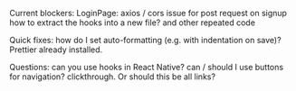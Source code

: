 Current blockers:
LoginPage:
axios / cors issue for post request on signup
how to extract the hooks into a new file? and other repeated code

Quick fixes:
how do I set auto-formatting (e.g. with indentation on save)? Prettier already installed.

Questions:
can you use hooks in React Native?
can / should I use buttons for navigation? clickthrough. Or should this be all links?

